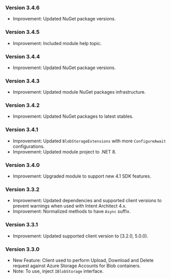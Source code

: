 ### Version 3.4.6

- Improvement: Updated NuGet package versions.

### Version 3.4.5

- Improvement: Included module help topic.

### Version 3.4.4

- Improvement: Updated NuGet package versions.

### Version 3.4.3

- Improvement: Updated module NuGet packages infrastructure.

### Version 3.4.2

- Improvement: Updated NuGet packages to latest stables.

### Version 3.4.1

- Improvement: Updated `BlobStorageExtensions` with more `ConfigureAwait` configurations.
- Improvement: Updated module project to .NET 8.

### Version 3.4.0

- Improvement: Upgraded module to support new 4.1 SDK features.

### Version 3.3.2

- Improvement: Updated dependencies and supported client versions to prevent warnings when used with Intent Architect 4.x.
- Improvement: Normalized methods to have `Async` suffix.

### Version 3.3.1

- Improvement: Updated supported client version to [3.2.0, 5.0.0).

### Version 3.3.0

- New Feature: Client used to perform Upload, Download and Delete request against Azure Storage Accounts for Blob containers.
- Note: To use, inject `IBlobStorage` interface.
